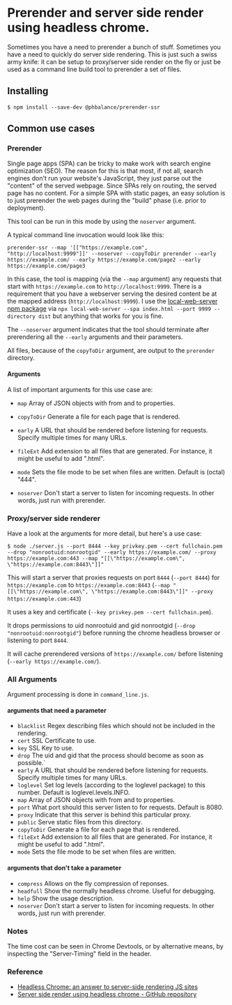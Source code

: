 # Prerender and server side render using headless chrome.

Sometimes you have a need to prerender a bunch of stuff. Sometimes you have a need to quickly do server side rendering. This is just such a swiss army knife: it can be setup to proxy/server side render on the fly or just be used as a command line build tool to prerender a set of files.

## Installing

```
$ npm install --save-dev @phbalance/prerender-ssr
```

## Common use cases

### Prerender

Single page apps (SPA) can be tricky to make work with search engine optimization (SEO). The reason for this is that most, if not all, search engines don't run your website's JavaScript, they just parse out the "content" of the served webpage. Since SPAs rely on routing, the served page has no content. For a simple SPA with static pages, an easy solution is to just prerender the web pages during the "build" phase (i.e. prior to deployment).

This tool can be run in this mode by using the `noserver` argument.

A typical command line invocation would look like this:

```
prerender-ssr --map '[["https://example.com", "http://localhost:9999"]]' --noserver --copyToDir prerender --early https://example.com/ --early https://example.com/page2 --early https://example.com/page3
```

In this case, the tool is mapping (via the `--map` argument) any requests that start with `https://example.com` to `http://localhost:9999`. There is a requirement that you have a webserver serving the desired content be at the mapped address (`http://localhost:9999`). I use the [local-web-server npm package](https://www.npmjs.com/package/local-web-server) via `npx local-web-server --spa index.html --port 9999 --directory dist` but anything that works for you is fine.

The `--noserver` argument indicates that the tool should terminate after prerendering all the `--early` arguments and their parameters.

All files, because of the `copyToDir` argument, are output to the `prerender` directory.

#### Arguments

A list of important arguments for this use case are:
* `map` Array of JSON objects with from and to properties.

* `copyToDir` Generate a file for each page that is rendered.
* `early` A URL that should be rendered before listening for requests. Specify multiple times for many URLs.
* `fileExt` Add extension to all files that are generated. For instance, it might be useful to add ".html".
* `mode` Sets the file mode to be set when files are written. Default is (octal) "444".

* `noserver` Don't start a server to listen for incoming requests. In other words, just run with prerender.


### Proxy/server side renderer 

Have a look at the arguments for more detail, but here's a use case:

```
$ node ./server.js --port 8444 --key privkey.pem --cert fullchain.pem --drop "nonrootuid:nonrootgid" --early https://example.com/ --proxy https://example.com:443 --map "[[\"https://example.com\", \"https://example.com:8443\"]]"
```

This will start a server that proxies requests on port `8444` (`--port 8444`) for `https://example.com` to `https://example.com:8443` (`--map "[[\"https://example.com\", \"https://example.com:8443\"]]" --proxy https://example.com:443`)

It uses a key and certificate (`--key privkey.pem --cert fullchain.pem`).

It drops permissions to uid nonrootuid and gid nonrootgid (`--drop "nonrootuid:nonrootgid"`) before running the chrome headless browser or listening to port `8444`.

It will cache prerendered versions of `https://example.com/` before listening (`--early https://example.com/`).

### All Arguments

Argument processing is done in `command_line.js`.

#### arguments that need a parameter
* `blacklist` Regex describing files which should not be included in the rendering.
* `cert` SSL Certificate to use.
* `key` SSL Key to use.
* `drop` The uid and gid that the process should become as soon as possible.`
* `early` A URL that should be rendered before listening for requests. Specify multiple times for many URLs.
* `loglevel` Set log levels (according to the loglevel package) to this number. Default is loglevel.levels.INFO.
* `map` Array of JSON objects with from and to properties.
* `port` What port should this server listen to for requests. Default is 8080.
* `proxy` Indicate that this server is behind this particular proxy.
* `public` Serve static files from this directory.
* `copyToDir` Generate a file for each page that is rendered.
* `fileExt` Add extension to all files that are generated. For instance, it might be useful to add ".html".
* `mode` Sets the file mode to be set when files are written.

#### arguments that don't take a parameter
* `compress` Allows on the fly compression of reponses.
* `headfull` Show the normally headless chrome. Useful for debugging.
* `help` Show the usage description.
* `noserver` Don't start a server to listen for incoming requests. In other words, just run with prerender.

### Notes

The time cost can be seen in Chrome Devtools, or by alternative means, by inspecting the "Server-Timing" field in the header.

### Reference

- [Headless Chrome: an answer to server-side rendering JS sites](https://developers.google.com/web/tools/puppeteer/articles/ssr)
- [Server side render using headless chrome - GitHub repository](https://github.com/wayou/ssr-demo)
